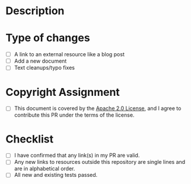 <!--- Provide a general summary of your changes in the Title above -->
<!--- If you're unsure about anything in this checklist, don't hesitate to create a PR and ask. I'm happy to help! -->

# Description

<!--- Describe your changes in detail -->

# Type of changes

<!--- What types of changes does your submission introduce? Put an `x` in all the boxes that apply: -->

- [ ] A link to an external resource like a blog post
- [ ] Add a new document
- [ ] Text cleanups/typo fixes

# Copyright Assignment

- [ ] This document is covered by the [Apache 2.0 License](https://github.com/unixorn/chocolate-factory-engineering-docs/blob/master/LICENSE), and I agree to contribute this PR under the terms of the license.

# Checklist

<!--- Go over all the following points, and put an `x` in all the boxes that apply. -->
- [ ] I have confirmed that any link(s) in my PR are valid.
- [ ] Any new links to resources outside this repository are single lines and are in alphabetical order.
- [ ] All new and existing tests passed.
